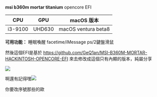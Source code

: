 **msi b360m mortar titanium** opencore EFI

| CPU | GPU | macOS 版本 |
| -------- | -------- | -------- |
| i3-9100    | UHD630     | macOS ventura beta8     |


**可用功能：**
            睡眠喚醒
            facetime/iMessage
            ps/2鍵盤滑鼠
            
            
然後這個EFI是基於 https://github.com/GeQ1an/MSI-B360M-MORTAR-HACKINTOSH-OPENCORE-EFI 來去修改成這個只有內顯的版本，純屬分享





![](https://i.imgur.com/CbBwZzc.png)


啊還有記得嘿![](https://i.imgur.com/jQReuos.png)

你要改序號那些的歐
